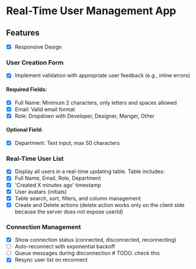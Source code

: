 # Real-Time User Management App

## Features

- [x] Responsive Design

### User Creation Form

- [x] Implement validation with appropriate user feedback (e.g., inline errors)

#### Required Fields:

- [x] Full Name: Minimum 2 characters, only letters and spaces allowed
- [x] Email: Valid email format
- [x] Role: Dropdown with Developer, Designer, Manger, Other

#### Optional Field:

- [x] Department: Text input, max 50 characters

### Real-Time User List

- [x] Display all users in a real-time updating table.
      Table includes:
- [x] Full Name, Email, Role, Department
- [x] 'Created X minutes ago' timestamp
- [x] User avatars (initials)
- [x] Table search, sort, filters, and column management
- [x] Create and Delete actions (delete action works only on the client side because the server does not expose userId)

### Connection Management

- [x] Show connection status (connected, disconnected, reconnecting)
- [ ] Auto-reconnect with exponential backoff
- [ ] Queue messages during disconnection # TODO: check this
- [x] Resync user list on reconnect
